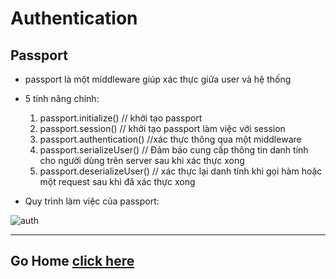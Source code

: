 # Authentication

## Passport

- passport là một middleware giúp xác thực giữa user và hệ thống
- 5 tính năng chính:

  1. passport.initialize() // khởi tạo passport
  2. passport.session() // khởi tạo passport làm việc với session
  3. passport.authentication() //xác thực thông qua một middleware
  4. passport.serializeUser() // Đảm bảo cung cấp thông tin danh tính cho người dùng trên server sau khi xác thực xong
  5. passport.deserializeUser() // xác thực lại danh tính khi gọi hàm hoặc một request sau khi đã xác thực xong

- Quy trình làm việc của passport:

![auth](https://i.imgur.com/QafgQZF.png)

---

## Go Home [click here](../README.md)
